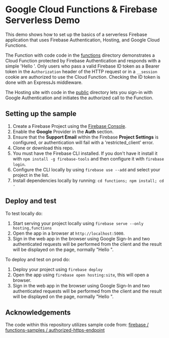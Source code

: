 # Google Cloud Functions & Firebase Serverless Demo

This demo shows how to set up the basics of a serverless Firebase application that uses Firebase Authentication, Hosting, and Google Cloud Functions.

The Function with code code in the [functions](functions) directory demonstrates a Cloud Function protected by Firebase Authentication and responds with a simple 'Hello <username>'. Only users who pass a valid Firebase ID token as a Bearer token in the `Authorization` header of the HTTP request or in a `__session` cookie are authorized to use the Cloud Function. Checking the ID token is done with an ExpressJs middleware.

The Hosting site with code in the [public](public) directory lets you sign-in with Google Authentication and initiates the authorized call to the Function.

## Setting up the sample

 1. Create a Firebase Project using the [Firebase Console](https://console.firebase.google.com).
 1. Enable the **Google** Provider in the **Auth** section.
 1. Ensure that the **Support Email** within the Firebase **Project Settings** is configured, or authentication will fail with a 'restricted_client' error.
 1. Clone or download this repo.
 1. You must have the Firebase CLI installed. If you don't have it install it with `npm install -g firebase-tools` and then configure it with `firebase login`.
 1. Configure the CLI locally by using `firebase use --add` and select your project in the list.
 1. Install dependencies locally by running: `cd functions; npm install; cd -`



## Deploy and test

To test locally do:

 1. Start serving your project locally using `firebase serve --only hosting,functions`
 1. Open the app in a browser at `http://localhost:5000`.
 1. Sign in the web app in the browser using Google Sign-In and two authenticated requests will be performed from the client and the result will be displayed on the page, normally "Hello <user displayname>".


To deploy and test on prod do:

 1. Deploy your project using `firebase deploy`
 1. Open the app using `firebase open hosting:site`, this will open a browser.
 1. Sign in the web app in the browser using Google Sign-In and two authenticated requests will be performed from the client and the result will be displayed on the page, normally "Hello <user displayname>".


## Acknowledgements

The code within this repository utilizes sample code from: [firebase / functions-samples / authorized-https-endpoint](https://github.com/firebase/functions-samples/tree/master/authorized-https-endpoint)
